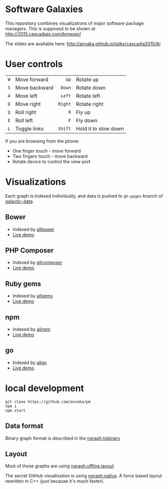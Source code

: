 # Software Galaxies

This repository combines visualizations of major software package managers.
This is supposed to be shown at http://2015.cascadiajs.com/browser/

The slides are available here: http://anvaka.github.io/talks/cascadia2015/#/

# User controls

|    |    |    |   |
|---:|:---|---:|---|
| `W`  | Move forward  | `Up` |Rotate up|
| `S`  | Move backward  | `Down`  |Rotate down |
| `A`  | Move left  |`Left`|Rotate left|
| `D`  | Move right  |`Right` | Rotate right|
| `Q`  | Roll right  |`R` | Fly up|
| `E`  | Roll left  |`F` | Fly down|
| `L`  | Toggle links  | `Shift` | Hold it to slow down |

If you are browsing from the phone:

* One finger touch - move forward
* Two fingers touch - move backward
* Rotate device to control the view port

# Visualizations

Each graph is indexed individually, and data is pushed to `gh-pages` branch
of [galactic-data](https://github.com/anvaka/galactic-data).

## Bower

* Indexed by [allbower](https://github.com/anvaka/allbower)
* [Live demo](http://anvaka.github.io/pm/#/galaxy/bower?l=1)

## PHP Composer

* Indexed by [allcomposer](https://github.com/anvaka/allcomposer)
* [Live demo](http://anvaka.github.io/pm/#/galaxy/composer?l=1)

## Ruby gems

* Indexed by [allgems](https://github.com/anvaka/allgems)
* [Live demo](http://anvaka.github.io/pm/#/galaxy/rubygems?l=1)

## npm

* Indexed by [allnpm](https://github.com/anvaka/allnpm)
* [Live demo](http://anvaka.github.io/pm/#/galaxy/npm?l=1)

## go

* Indexed by [allgo](https://github.com/anvaka/allgo)
* [Live demo](http://anvaka.github.io/pm/#/galaxy/gosearch?l=1)

# local development

```
git clone https://github.com/anvaka/pm
npm i
npm start
```

## Data format

Binary graph format is described in the [ngraph.tobinary](https://github.com/anvaka/ngraph.tobinary#ngraphtobinary)

## Layout

Most of these graphs are using [ngraph.offline.layout](https://github.com/anvaka/ngraph.offline.layout)

The secret GitHub visualization is using [ngraph.native](https://github.com/anvaka/ngraph.native).
A force based layout rewritten in C++ (just because it's much faster).
